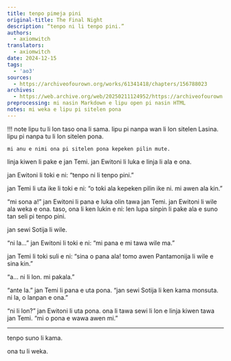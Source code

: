```yaml
---
title: tenpo pimeja pini
original-title: The Final Night
description: “tenpo ni li tenpo pini.”
authors:
  - axiomwitch
translators:
  - axiomwitch
date: 2024-12-15
tags:
  - 'ao3'
sources:
  - https://archiveofourown.org/works/61341418/chapters/156788023
archives:
  - https://web.archive.org/web/20250211124952/https://archiveofourown.org/works/61341418/chapters/156788023
preprocessing: mi nasin Markdown e lipu open pi nasin HTML
notes: mi weka e lipu pi sitelen pona
---
```


!!! note
    lipu tu li lon taso ona li sama. lipu pi nanpa wan li lon sitelen Lasina. lipu pi nanpa tu li lon sitelen pona.

    mi anu e nimi ona pi sitelen pona kepeken pilin mute.

linja kiwen li pake e jan Temi. jan Ewitoni li luka e linja li ala e ona.

jan Ewitoni li toki e ni: “tenpo ni li tenpo pini.”

jan Temi li uta ike li toki e ni: “o toki ala kepeken pilin ike ni. mi awen ala kin.”

“mi sona a!” jan Ewitoni li pana e luka olin tawa jan Temi. jan Ewitoni li wile ala weka e ona. taso, ona li ken lukin e ni: len lupa sinpin li pake ala e suno tan seli pi tenpo pini.

jan sewi Sotija li wile.

“ni la...” jan Ewitoni li toki e ni: “mi pana e mi tawa wile ma.”

jan Temi li toki suli e ni: “sina o pana ala! tomo awen Pantamonija li wile e sina kin.”

“a... ni li lon. mi pakala.”

“ante la.” jan Temi li pana e uta pona. “jan sewi Sotija li ken kama monsuta. ni la, o lanpan e ona.”

“ni li lon?” jan Ewitoni li uta pona. ona li tawa sewi li lon e linja kiwen tawa jan Temi. “mi o pona e wawa awen mi.”

***

tenpo suno li kama.

ona tu li weka.